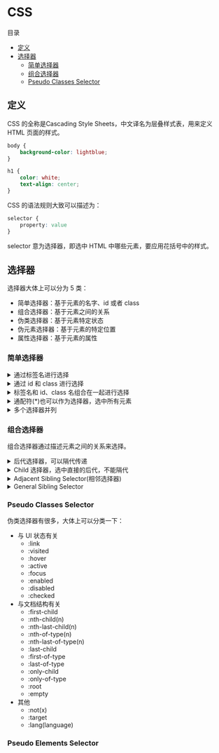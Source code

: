 # CSS

目录
* [定义](#定义)
* [选择器](#选择器)
    * [简单选择器](#简单选择器)
    * [组合选择器](#组合选择器)
    * [Pseudo Classes Selector](#Pseudo&#160;Classes&#160;Selector)


## 定义
CSS 的全称是Cascading Style Sheets，中文译名为层叠样式表，用来定义 HTML 页面的样式。

```css
body {
    background-color: lightblue;
}

h1 {
    color: white;
    text-align: center;
}
```

CSS 的语法规则大致可以描述为：
```css
selector {
    property: value
}
```

selector 意为选择器，即选中 HTML 中哪些元素，要应用花括号中的样式。

## 选择器

选择器大体上可以分为 5 类：
* 简单选择器：基于元素的名字、id 或者 class
* 组合选择器：基于元素之间的关系
* 伪类选择器：基于元素特定状态
* 伪元素选择器：基于元素的特定位置
* 属性选择器：基于元素的属性

### 简单选择器

<details>
<summary>通过标签名进行选择</summary>

```css
/* 将选中所有的 <p> 标签 */
p { ... }

/* 将选中所有的 <h1> 标签 */
h1 { ... }
```
</details>

<details>
<summary>通过 id 和 class 进行选择</summary>

```css
/* 选择某个标签的 id 为 myId 的标签，如：<p id="myId"> */
#myId { ... }

/* 选择标签的 class 为 myClass 的所有标签，如：<p class="myClass"> */
.myClass { ... }
```

</details>

<details>
<summary>标签名和 id、class 名组合在一起进行选择</summary>

```css
/* 选择 <p> 标签中 class 为 myClass 的元素 */
p.myClass { ... }

/* 这种似乎意义不大？ */
p#myId { ... }
```

</details>

<details>
<summary>通配符(*)也可以作为选择器，选中所有元素</summary>

```css
* { ... }
```

</details>

<details>
<summary>多个选择器并列</summary>

```css
h1, h2, p {
    text-align: center;
    color: red;
}
```

</details>

### 组合选择器

组合选择器通过描述元素之间的关系来选择。

<details>
<summary>后代选择器，可以隔代传递</summary>

```css
div p { ... }
```
```html
<div>
    <p>我会被选中</p>
</div>
<div>
    <section>
        <p>我也会</p>
    <section>
</div>
```

</details>

<details>
<summary>Child 选择器，选中直接的后代，不能隔代</summary>

```css
div > p { ... }
```
```html
<div>
    <p>我会被选中</p>
</div>
<div>
    <section>
        <p>我不会被选中了</p>
    <section>
</div>
```

</details>

<details>
<summary>Adjacent Sibling Selector(相邻选择器)</summary>

```css
div + p { ... } /* 跟在 div 后面的一个 p 会被选中 */
```
```html
<div></div>
<p>可以被选中</p>
<p>不能被选中</p>
```

</details>

<details>
<summary>General Sibling Selector</summary>

```css
div ~ p { ... } /* 所有跟在 div 后面的 p 都会被选中 */
```
```html
<div></div>
<p>可以被选中</p>
<a>不能被选中！</a>
<p>可以被选中</p>
```

</details>

### Pseudo Classes Selector

伪类选择器有很多，大体上可以分类一下：

* 与 UI 状态有关
    * :link
    * :visited
    * :hover
    * :active
    * :focus
    * :enabled
    * :disabled
    * :checked
* 与文档结构有关
    * :first-child
    * :nth-child(n)
    * :nth-last-child(n)
    * :nth-of-type(n)
    * :nth-last-of-type(n)
    * :last-child
    * :first-of-type
    * :last-of-type
    * :only-child
    * :only-of-type
    * :root
    * :empty
* 其他
    * :not(x)
    * :target
    * :lang(language)

### Pseudo Elements Selector
